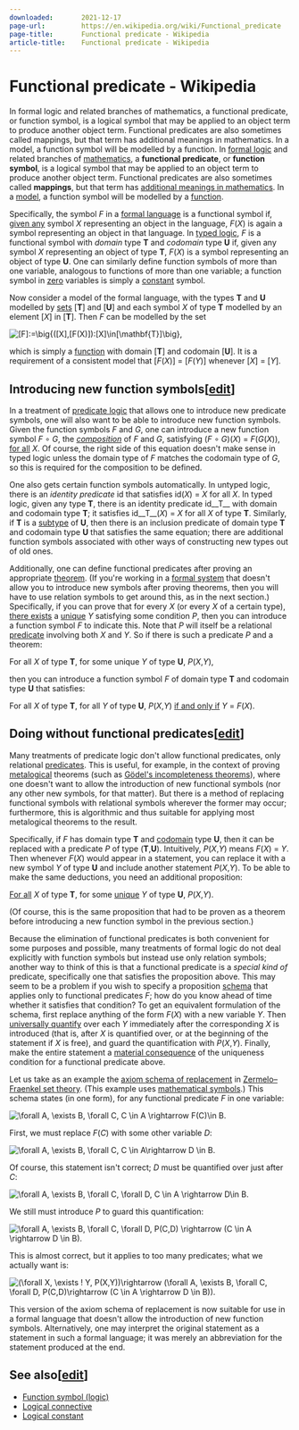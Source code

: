 ```yaml
---
downloaded:       2021-12-17
page-url:         https://en.wikipedia.org/wiki/Functional_predicate
page-title:       Functional predicate - Wikipedia
article-title:    Functional predicate - Wikipedia
---
```

# Functional predicate - Wikipedia

In formal logic and related branches of mathematics, a functional predicate, or function symbol, is a logical symbol that may be applied to an object term to produce another object term.
Functional predicates are also sometimes called mappings, but that term has additional meanings in mathematics.
In a model, a function symbol will be modelled by a function.
In [formal logic][1] and related branches of [mathematics][2], a __functional predicate__, or __function symbol__, is a logical symbol that may be applied to an object term to produce another object term. Functional predicates are also sometimes called __mappings__, but that term has [additional meanings in mathematics][3]. In a [model][4], a function symbol will be modelled by a [function][5].

Specifically, the symbol *F* in a [formal language][6] is a functional symbol if, [given any][7] symbol *X* representing an object in the language, *F*(*X*) is again a symbol representing an object in that language. In [typed logic][8], *F* is a functional symbol with *domain* type __T__ and *codomain* type __U__ if, given any symbol *X* representing an object of type __T__, *F*(*X*) is a symbol representing an object of type __U__. One can similarly define function symbols of more than one variable, analogous to functions of more than one variable; a function symbol in [zero][9] variables is simply a [constant][10] symbol.

Now consider a model of the formal language, with the types __T__ and __U__ modelled by [sets][11] \[__T__\] and \[__U__\] and each symbol *X* of type __T__ modelled by an element \[*X*\] in \[__T__\]. Then *F* can be modelled by the set

![[F]:=\big\{([X],[F(X)]):[X]\in[\mathbf{T}]\big\},](https://wikimedia.org/api/rest_v1/media/math/render/svg/b4330f8ae04afd533c5bf1fbe3fc20c065056d4d)

which is simply a [function][12] with domain \[__T__\] and codomain \[__U__\]. It is a requirement of a consistent model that \[*F*(*X*)\] = \[*F*(*Y*)\] whenever \[*X*\] = \[*Y*\].

## Introducing new function symbols\[[edit][13]\]

In a treatment of [predicate logic][14] that allows one to introduce new predicate symbols, one will also want to be able to introduce new function symbols. Given the function symbols *F* and *G*, one can introduce a new function symbol *F* ∘ *G*, the *[composition][15]* of *F* and *G*, satisfying (*F* ∘ *G*)(*X*) = *F*(*G*(*X*)), [for all][16] *X*. Of course, the right side of this equation doesn't make sense in typed logic unless the domain type of *F* matches the codomain type of *G*, so this is required for the composition to be defined.

One also gets certain function symbols automatically. In untyped logic, there is an *identity predicate* id that satisfies id(*X*) = *X* for all *X*. In typed logic, given any type __T__, there is an identity predicate id__T__ with domain and codomain type __T__; it satisfies id__T__(*X*) = *X* for all *X* of type __T__. Similarly, if __T__ is a [subtype][17] of __U__, then there is an inclusion predicate of domain type __T__ and codomain type __U__ that satisfies the same equation; there are additional function symbols associated with other ways of constructing new types out of old ones.

Additionally, one can define functional predicates after proving an appropriate [theorem][18]. (If you're working in a [formal system][19] that doesn't allow you to introduce new symbols after proving theorems, then you will have to use relation symbols to get around this, as in the next section.) Specifically, if you can prove that for every *X* (or every *X* of a certain type), [there exists][20] a [unique][21] *Y* satisfying some condition *P*, then you can introduce a function symbol *F* to indicate this. Note that *P* will itself be a relational [predicate][22] involving both *X* and *Y*. So if there is such a predicate *P* and a theorem:

For all *X* of type __T__, for some unique *Y* of type __U__, *P*(*X*,*Y*),

then you can introduce a function symbol *F* of domain type __T__ and codomain type __U__ that satisfies:

For all *X* of type __T__, for all *Y* of type __U__, *P*(*X*,*Y*) [if and only if][23] *Y* = *F*(*X*).

## Doing without functional predicates\[[edit][24]\]

Many treatments of predicate logic don't allow functional predicates, only relational [predicates][25]. This is useful, for example, in the context of proving [metalogical][26] theorems (such as [Gödel's incompleteness theorems][27]), where one doesn't want to allow the introduction of new functional symbols (nor any other new symbols, for that matter). But there is a method of replacing functional symbols with relational symbols wherever the former may occur; furthermore, this is algorithmic and thus suitable for applying most metalogical theorems to the result.

Specifically, if *F* has domain type __T__ and [codomain][28] type __U__, then it can be replaced with a predicate *P* of type (__T__,__U__). Intuitively, *P*(*X*,*Y*) means *F*(*X*) = *Y*. Then whenever *F*(*X*) would appear in a statement, you can replace it with a new symbol *Y* of type __U__ and include another statement *P*(*X*,*Y*). To be able to make the same deductions, you need an additional proposition:

[For all][29] *X* of type __T__, for some [unique][30] *Y* of type __U__, *P*(*X*,*Y*).

(Of course, this is the same proposition that had to be proven as a theorem before introducing a new function symbol in the previous section.)

Because the elimination of functional predicates is both convenient for some purposes and possible, many treatments of formal logic do not deal explicitly with function symbols but instead use only relation symbols; another way to think of this is that a functional predicate is a *special kind of* predicate, specifically one that satisfies the proposition above. This may seem to be a problem if you wish to specify a proposition [schema][31] that applies only to functional predicates *F*; how do you know ahead of time whether it satisfies that condition? To get an equivalent formulation of the schema, first replace anything of the form *F*(*X*) with a new variable *Y*. Then [universally quantify][32] over each *Y* immediately after the corresponding *X* is introduced (that is, after *X* is quantified over, or at the beginning of the statement if *X* is free), and guard the quantification with *P*(*X*,*Y*). Finally, make the entire statement a [material consequence][33] of the uniqueness condition for a functional predicate above.

Let us take as an example the [axiom schema of replacement][34] in [Zermelo–Fraenkel set theory][35]. (This example uses [mathematical symbols][36].) This schema states (in one form), for any functional predicate *F* in one variable:

![\forall A, \exists B, \forall C, C \in A \rightarrow F(C)\in B.](https://wikimedia.org/api/rest_v1/media/math/render/svg/52385a21698e3e5fa57b43421e7647ad81946e33)

First, we must replace *F*(*C*) with some other variable *D*:

![\forall A, \exists B, \forall C, C \in A\rightarrow D \in B.](https://wikimedia.org/api/rest_v1/media/math/render/svg/33872fc8613b90e18ffe3f4cde3db2f78111cc23)

Of course, this statement isn't correct; *D* must be quantified over just after *C*:

![\forall A, \exists B, \forall C, \forall D, C \in A \rightarrow D\in B.](https://wikimedia.org/api/rest_v1/media/math/render/svg/731e71011bc9c417dd0f8034eceb4f75d0a3f283)

We still must introduce *P* to guard this quantification:

![\forall A, \exists B, \forall C, \forall D, P(C,D) \rightarrow (C \in A \rightarrow D \in B).](https://wikimedia.org/api/rest_v1/media/math/render/svg/0baee1b6082bceeb7b67b17983ee75eab6345560)

This is almost correct, but it applies to too many predicates; what we actually want is:

![(\forall X, \exists ! Y, P(X,Y))\rightarrow (\forall A, \exists B, \forall C, \forall D, P(C,D)\rightarrow (C \in A \rightarrow D \in B)).](https://wikimedia.org/api/rest_v1/media/math/render/svg/02f489cb820e3b74d2689a46b67fb91989a242db)

This version of the axiom schema of replacement is now suitable for use in a formal language that doesn't allow the introduction of new function symbols. Alternatively, one may interpret the original statement as a statement in such a formal language; it was merely an abbreviation for the statement produced at the end.

## See also\[[edit][37]\]

-   [Function symbol (logic)][38]
-   [Logical connective][39]
-   [Logical constant][40]

[1]: https://en.wikipedia.org/wiki/Formal_logic "Formal logic"
[2]: https://en.wikipedia.org/wiki/Mathematics "Mathematics"
[3]: https://en.wikipedia.org/wiki/Mapping_(mathematics) "Mapping (mathematics)"
[4]: https://en.wikipedia.org/wiki/Model_(logic) "Model (logic)"
[5]: https://en.wikipedia.org/wiki/Function_(mathematics) "Function (mathematics)"
[6]: https://en.wikipedia.org/wiki/Formal_language "Formal language"
[7]: https://en.wikipedia.org/wiki/Given_any "Given any"
[8]: https://en.wikipedia.org/wiki/Typed_logic "Typed logic"
[9]: https://en.wikipedia.org/wiki/0_(number) "0 (number)"
[10]: https://en.wikipedia.org/wiki/Logical_constant "Logical constant"
[11]: https://en.wikipedia.org/wiki/Set_(mathematics) "Set (mathematics)"
[12]: https://en.wikipedia.org/wiki/Function_(mathematics) "Function (mathematics)"
[13]: https://en.wikipedia.org/w/index.php?title=Functional_predicate&action=edit&section=1 "Edit section: Introducing new function symbols"
[14]: https://en.wikipedia.org/wiki/Predicate_logic "Predicate logic"
[15]: https://en.wikipedia.org/wiki/Function_composition "Function composition"
[16]: https://en.wikipedia.org/wiki/For_all "For all"
[17]: https://en.wikipedia.org/wiki/Subtyping "Subtyping"
[18]: https://en.wikipedia.org/wiki/Theorem "Theorem"
[19]: https://en.wikipedia.org/wiki/Formal_system "Formal system"
[20]: https://en.wikipedia.org/wiki/There_exists "There exists"
[21]: https://en.wikipedia.org/wiki/Unique_(mathematics) "Unique (mathematics)"
[22]: https://en.wikipedia.org/wiki/Predicate_(logic) "Predicate (logic)"
[23]: https://en.wikipedia.org/wiki/If_and_only_if "If and only if"
[24]: https://en.wikipedia.org/w/index.php?title=Functional_predicate&action=edit&section=2 "Edit section: Doing without functional predicates"
[25]: https://en.wikipedia.org/wiki/Predicate_(logic) "Predicate (logic)"
[26]: https://en.wikipedia.org/wiki/Metalogic "Metalogic"
[27]: https://en.wikipedia.org/wiki/G%C3%B6del%27s_incompleteness_theorem "Gödel's incompleteness theorem"
[28]: https://en.wikipedia.org/wiki/Codomain "Codomain"
[29]: https://en.wikipedia.org/wiki/For_all "For all"
[30]: https://en.wikipedia.org/wiki/Unique_(mathematics) "Unique (mathematics)"
[31]: https://en.wikipedia.org/wiki/Schema_(logic) "Schema (logic)"
[32]: https://en.wikipedia.org/wiki/Universally_quantify "Universally quantify"
[33]: https://en.wikipedia.org/wiki/Material_conditional "Material conditional"
[34]: https://en.wikipedia.org/wiki/Axiom_schema_of_replacement "Axiom schema of replacement"
[35]: https://en.wikipedia.org/wiki/Zermelo%E2%80%93Fraenkel_set_theory "Zermelo–Fraenkel set theory"
[36]: https://en.wikipedia.org/wiki/Mathematical_symbols "Mathematical symbols"
[37]: https://en.wikipedia.org/w/index.php?title=Functional_predicate&action=edit&section=3 "Edit section: See also"
[38]: https://en.wikipedia.org/wiki/Function_symbol_(logic) "Function symbol (logic)"
[39]: https://en.wikipedia.org/wiki/Logical_connective "Logical connective"
[40]: https://en.wikipedia.org/wiki/Logical_constant "Logical constant"
